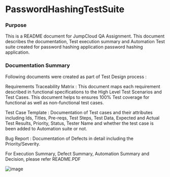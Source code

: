 # PasswordHashingTestSuite
### Purpose
This is a README document for JumpCloud QA Assignment. This document describes the documentation, Test execution summary and Automation Test suite created for password hashing application password hashing application.

### Documentation Summary
Following documents were created as part of Test Design process :

Requirements Traceability Matrix : This document maps each requirement described in functional specifications  to the High Level Test Scenarios and Test Cases. This document helps to ensures 100% Test coverage for functional as well as non-functional test cases. 

Test Case Template : Documentation of Test cases and their attributes including Ids, Titles, Pre-reqs, Test Steps, Test Data, Expected and Actual Test Results, Priority, Status, Tester Name and whether the test case is been added to Automation suite or not. 

Bug Report : Documentation of Defects in detail including the Priority/Severity. 

For Execution Summary, Defect Summary, Automation Summary and Decision, please refer README.PDF

![image](https://user-images.githubusercontent.com/92488241/144962297-4fc78f86-59e1-47fd-8359-4fcfb3098743.png)
